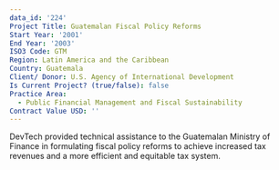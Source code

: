 ```yaml
---
data_id: '224'
Project Title: Guatemalan Fiscal Policy Reforms
Start Year: '2001'
End Year: '2003'
ISO3 Code: GTM
Region: Latin America and the Caribbean
Country: Guatemala
Client/ Donor: U.S. Agency of International Development
Is Current Project? (true/false): false
Practice Area:
  - Public Financial Management and Fiscal Sustainability
Contract Value USD: ''
---
```

DevTech provided technical assistance to the Guatemalan Ministry of Finance in formulating fiscal policy reforms to achieve increased tax revenues and a more efficient and equitable tax system.